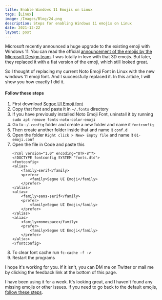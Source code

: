 ```yaml
---
title: Enable Windows 11 Emojis on Linux
tags: [Linux]
image: /Images/Blog/24.png
description: Steps for enabling Windows 11 emojis on Linux
date: 2021-12-22
layout: post
---
```


Microsoft recently announced a huge upgrade to the existing emoji with Windows 11. You can read the official [announcement of the emojis by the Microsoft Design team](https://medium.com/microsoft-design/emotionality-at-work-398182387adc). I was totally in love with that 3D emojis. But later, they replaced it with a flat version of the emoji, which still looked great.

So I thought of replacing my current Noto Emoji Font in Linux with the new windows 11 emoji font. And I successfully replaced it. In this article, I will show you how exactly I did it.

#### Follow these steps

1. First download [Segoe UI Emoji font](https://github.com/Vyshnav2255/Windows-11-Emojis-on-Linux)
2. Copy that font and paste it in `~/.fonts` directory
3. If you have previously installed Noto Emoji Font, uninstall it by running `sudo apt remove fonts-noto-color-emoji`
4. Go to `~/.config` folder and create a new folder and name it `fontconfig`
5. Then create another folder inside that and name it `conf.d`
6. Open the folder `Right click > New> Empty file` and name it `01-emoji.conf`
7. Open the file in Code and paste this
    ```
    <?xml version="1.0" encoding="UTF-8"?>
    <!DOCTYPE fontconfig SYSTEM "fonts.dtd">
    <fontconfig>
    <alias>
        <family>serif</family>
        <prefer>
            <family>Segoe UI Emoji</family>
        </prefer>
    </alias>
    <alias>
        <family>sans-serif</family>
        <prefer>
            <family>Segoe UI Emoji</family>
        </prefer>
    </alias>
    <alias>
        <family>monospace</family>
        <prefer>
            <family>Segoe UI Emoji</family>
        </prefer>
    </alias>
    </fontconfig>
    ```
8. To clear font cache run `fc-cache -f -v`
9. Restart the programs

I hope it's working for you. If it isn't, you can DM me on Twitter or mail me by clicking the feedback link at the bottom of this page.

I have been using it for a week. It's looking great, and I haven't found any missing emojis or other issues. If you need to go back to the default emojis, [follow these steps](/blog/emoji-not-working-elementary-os-fix).